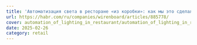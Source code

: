 ```yaml
---
title: 'Автоматизация света в ресторане «из коробки»: как мы это сделали и что внутри'
url: https://habr.com/ru/companies/wirenboard/articles/885778/
cover: automation_of_lighting_in_restaurant/automation_of_lighting_in_restaurant.webp
date: 2025-02-26
category: retail
---
```

